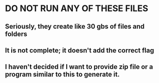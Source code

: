 # DO NOT RUN ANY OF THESE FILES
## Seriously, they create like 30 gbs of files and folders
## It is not complete; it doesn't add the correct flag
## I haven't decided if I want to provide zip file or a program similar to this to generate it.